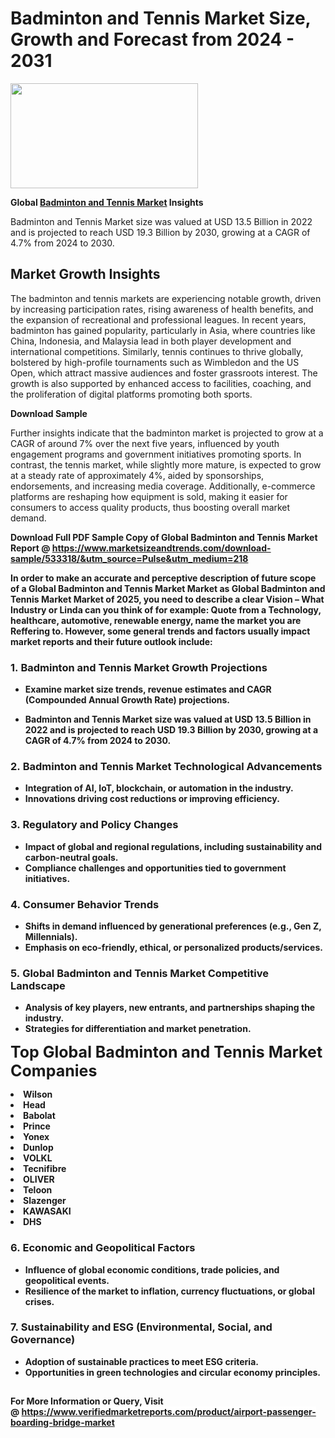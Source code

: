 <H1>Badminton and Tennis Market Size, Growth and Forecast from 2024 - 2031</H1><img class="aligncenter size-medium wp-image-584254" src="https://thirdeyenews.in/wp-content/uploads/2024/09/Global-Market-Research-300x168.jpeg" alt="" width="300" height="168" /><p><strong>Global&nbsp;<a href="https://www.marketsizeandtrends.com/download-sample/533318/&amp;utm_source=Pulse&amp;utm_medium=218">Badminton and Tennis Market</a> Insights</strong></p><p>Badminton and Tennis Market size was valued at USD 13.5 Billion in 2022 and is projected to reach USD 19.3 Billion by 2030, growing at a CAGR of 4.7% from 2024 to 2030.</p><p><h2>Market Growth Insights</h2> <p>The badminton and tennis markets are experiencing notable growth, driven by increasing participation rates, rising awareness of health benefits, and the expansion of recreational and professional leagues. In recent years, badminton has gained popularity, particularly in Asia, where countries like China, Indonesia, and Malaysia lead in both player development and international competitions. Similarly, tennis continues to thrive globally, bolstered by high-profile tournaments such as Wimbledon and the US Open, which attract massive audiences and foster grassroots interest. The growth is also supported by enhanced access to facilities, coaching, and the proliferation of digital platforms promoting both sports.</p> <p><strong>Download Sample</strong></p> <p>Further insights indicate that the badminton market is projected to grow at a CAGR of around 7% over the next five years, influenced by youth engagement programs and government initiatives promoting sports. In contrast, the tennis market, while slightly more mature, is expected to grow at a steady rate of approximately 4%, aided by sponsorships, endorsements, and increasing media coverage. Additionally, e-commerce platforms are reshaping how equipment is sold, making it easier for consumers to access quality products, thus boosting overall market demand.</p> <p><strong></p><p><span class=""><strong>Download Full PDF Sample Copy of Global Badminton and Tennis Market Report</strong> @ <a href="https://www.marketsizeandtrends.com/download-sample/533318/&amp;utm_source=Pulse&amp;utm_medium=218" target="_blank">https://www.marketsizeandtrends.com/download-sample/533318/&amp;utm_source=Pulse&amp;utm_medium=218</a></span></p><p>In order to make an accurate and perceptive description of future scope of a Global&nbsp;Badminton and Tennis Market Market as Global&nbsp;Badminton and Tennis Market Market of 2025, you need to describe a clear Vision &ndash; What Industry or Linda can you think of for example: Quote from a Technology, healthcare, automotive, renewable energy, name the market you are Reffering to. However, some general trends and factors usually impact market reports and their future outlook include:</p><h3>1.&nbsp;<strong>Badminton and Tennis Market Growth Projections</strong></h3><ul><li>Examine market size trends, revenue estimates and CAGR (Compounded Annual Growth Rate) projections.</li><li><p>Badminton and Tennis Market size was valued at USD 13.5 Billion in 2022 and is projected to reach USD 19.3 Billion by 2030, growing at a CAGR of 4.7% from 2024 to 2030.</p></li></ul><h3>2.&nbsp;<strong>Badminton and Tennis Market Technological Advancements</strong></h3><ul><li>Integration of AI, IoT, blockchain, or automation in the industry.</li><li>Innovations driving cost reductions or improving efficiency.</li></ul><h3>3.&nbsp;<strong>Regulatory and Policy Changes</strong></h3><ul><li>Impact of global and regional regulations, including sustainability and carbon-neutral goals.</li><li>Compliance challenges and opportunities tied to government initiatives.</li></ul><h3>4.&nbsp;<strong>Consumer Behavior Trends</strong></h3><ul><li>Shifts in demand influenced by generational preferences (e.g., Gen Z, Millennials).</li><li>Emphasis on eco-friendly, ethical, or personalized products/services.</li></ul><h3>5.&nbsp;<strong>Global Badminton and Tennis Market Competitive Landscape</strong></h3><ul><li>Analysis of key players, new entrants, and partnerships shaping the industry.</li><li>Strategies for differentiation and market penetration.</li></ul><p data-pm-slice="1 1 []"><span style="color: inherit; font-family: inherit; font-size: 25px;">Top Global Badminton and Tennis Market Companies</span></p><div class="" data-test-id=""><p><li>Wilson</li><li> Head</li><li> Babolat</li><li> Prince</li><li> Yonex</li><li> Dunlop</li><li> VOLKL</li><li> Tecnifibre</li><li> OLIVER</li><li> Teloon</li><li> Slazenger</li><li> KAWASAKI</li><li> DHS</li></p></div><h3>6.&nbsp;<strong>Economic and Geopolitical Factors</strong></h3><ul><li>Influence of global economic conditions, trade policies, and geopolitical events.</li><li>Resilience of the market to inflation, currency fluctuations, or global crises.</li></ul><h3>7.&nbsp;<strong>Sustainability and ESG (Environmental, Social, and Governance)</strong></h3><ul><li>Adoption of sustainable practices to meet ESG criteria.</li><li>Opportunities in green technologies and circular economy principles.</li></ul><h2><strong style="font-size: 14px;">For More Information or Query, Visit @&nbsp;</strong><a style="background-color: #ffffff; font-size: 14px;" href="https://www.marketsizeandtrends.com/report/badminton-and-tennis-market/" target="_blank">https://www.verifiedmarketreports.com/product/airport-passenger-boarding-bridge-market</a></h2>

